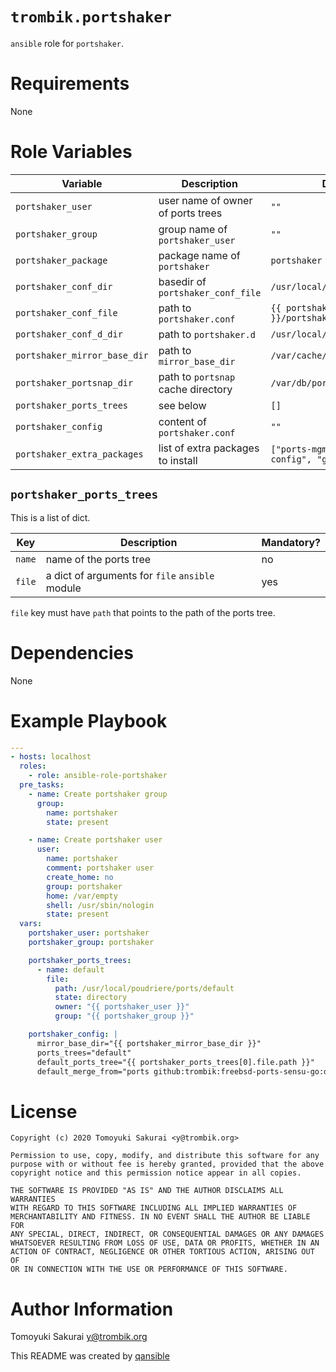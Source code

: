 # `trombik.portshaker`

`ansible` role for `portshaker`.

# Requirements

None

# Role Variables

| Variable | Description | Default |
|----------|-------------|---------|
| `portshaker_user` | user name of owner of ports trees | `""` |
| `portshaker_group` | group name of `portshaker_user` | `""` |
| `portshaker_package` | package name of `portshaker` | `portshaker` |
| `portshaker_conf_dir` | basedir of `portshaker_conf_file` | `/usr/local/etc` |
| `portshaker_conf_file` | path to `portshaker.conf` | `{{ portshaker_conf_dir }}/portshaker.conf` |
| `portshaker_conf_d_dir` | path to `portshaker.d` | `/usr/local/etc/portshaker.d` |
| `portshaker_mirror_base_dir` | path to `mirror_base_dir` | `/var/cache/portshaker` |
| `portshaker_portsnap_dir` | path to `portsnap` cache directory | `/var/db/portsnap` |
| `portshaker_ports_trees` | see below | `[]` |
| `portshaker_config` | content of `portshaker.conf` | `""` |
| `portshaker_extra_packages` | list of extra packages to install | `["ports-mgmt/portshaker-config", "git"]` |

## `portshaker_ports_trees`

This is a list of dict.

| Key | Description | Mandatory? |
|-----|-------------|------------|
| `name` | name of the ports tree | no |
| `file` | a dict of arguments for `file` `ansible` module | yes |

`file` key must have `path` that points to the path of the ports tree.

# Dependencies

None

# Example Playbook

```yaml
---
- hosts: localhost
  roles:
    - role: ansible-role-portshaker
  pre_tasks:
    - name: Create portshaker group
      group:
        name: portshaker
        state: present

    - name: Create portshaker user
      user:
        name: portshaker
        comment: portshaker user
        create_home: no
        group: portshaker
        home: /var/empty
        shell: /usr/sbin/nologin
        state: present
  vars:
    portshaker_user: portshaker
    portshaker_group: portshaker

    portshaker_ports_trees:
      - name: default
        file:
          path: /usr/local/poudriere/ports/default
          state: directory
          owner: "{{ portshaker_user }}"
          group: "{{ portshaker_group }}"

    portshaker_config: |
      mirror_base_dir="{{ portshaker_mirror_base_dir }}"
      ports_trees="default"
      default_ports_tree="{{ portshaker_ports_trees[0].file.path }}"
      default_merge_from="ports github:trombik:freebsd-ports-sensu-go:devel"
```

# License

```
Copyright (c) 2020 Tomoyuki Sakurai <y@trombik.org>

Permission to use, copy, modify, and distribute this software for any
purpose with or without fee is hereby granted, provided that the above
copyright notice and this permission notice appear in all copies.

THE SOFTWARE IS PROVIDED "AS IS" AND THE AUTHOR DISCLAIMS ALL WARRANTIES
WITH REGARD TO THIS SOFTWARE INCLUDING ALL IMPLIED WARRANTIES OF
MERCHANTABILITY AND FITNESS. IN NO EVENT SHALL THE AUTHOR BE LIABLE FOR
ANY SPECIAL, DIRECT, INDIRECT, OR CONSEQUENTIAL DAMAGES OR ANY DAMAGES
WHATSOEVER RESULTING FROM LOSS OF USE, DATA OR PROFITS, WHETHER IN AN
ACTION OF CONTRACT, NEGLIGENCE OR OTHER TORTIOUS ACTION, ARISING OUT OF
OR IN CONNECTION WITH THE USE OR PERFORMANCE OF THIS SOFTWARE.
```

# Author Information

Tomoyuki Sakurai <y@trombik.org>

This README was created by [qansible](https://github.com/trombik/qansible)
